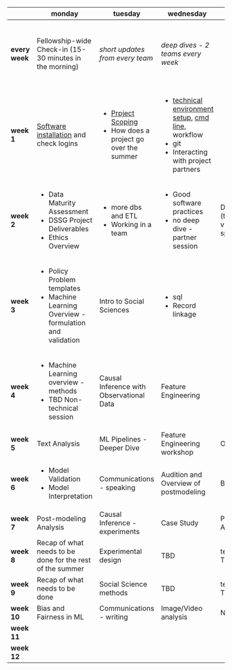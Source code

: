 
|                | monday                                                                                      | tuesday                                                                 | wednesday                                                                                                     | thursday                                                                                              | friday                                                                         |
|----------------|---------------------------------------------------------------------------------------------|-------------------------------------------------------------------------|---------------------------------------------------------------------------------------------------------------|-------------------------------------------------------------------------------------------------------|--------------------------------------------------------------------------------|
| **every week** | Fellowship-wide Check-in (15-30 minutes in the morning)                                     | *short updates from every team*                                         | *deep dives - 2 teams every week*                                                                             |                                                                                                       | <ul><li>Code Review</li><li>External Talk</li><li>Ethics Discussions</li></ul> |
| **week 1**     | [Software installation](0_before_you_start/prerequisites/README.md) and check logins                                                      | <ul><li>[Prpject Scoping](scoping/overview.md)</li><li>How does a project go over the summer</li></ul> | <ul><li>[technical environment setup](0_before_you_start/TechnicalWorkflowAndBestPractices.md), [cmd line](setup/command-line-tools/README.md), workflow </li><li>git </li><li>Interacting with project partners</li></ul> | <ul><li>Python for Data Analysis </li><li>ML Pipeline</li><li>Communications for the summer </li></ul> | Databases and SQL                                                                    |
| **week 2**     | <ul><li>Data Maturity Assessment</li><li>DSSG Project Deliverables</li><li>Ethics Overview</li></ul>        | <ul><li>more dbs and ETL</li><li>Working in a team</ul>                 | <ul><li>Good software practices</li><li>no deep dive - partner session</li></ul>                              | Data Exploration (two sessions) - viz, pandas, sql,  spatial                                            |                                                                                |
| **week 3**     | <ul><li>Policy Problem templates</li><li>Machine Learning Overview - formulation and validation</li></ul> | Intro to Social Sciences                                                | <ul><li>sql</li><li>Record linkage</li></ul>                                                                  | <ul><li>ML overview - validation</li><li>case study from previous dssg</li></ul>                      |                                                                                |
| **week 4**     | <ul><li>Machine Learning overview - methods</li><li>TBD Non-technical session</li></ul>                       | Causal Inference with Observational Data                                       | Feature Engineering                                                                                                      | <ul><li>ML overview - methods</li><li>User interfaces and usability</li></ul>                         |                                                                                |
| **week 5**     | Text Analysis                                                                               | ML Pipelines  - Deeper Dive                                                     | Feature Engineering workshop                                                                                             | Optimization                                                                                          |                                                                                |
| **week 6**     | <ul><li>Model Validation</li><li>Model Interpretation</li><ul>                                    | Communications - speaking                                               | Audition and Overview of postmodeling                                                                         | Bias and Fairness                                                                                     |                                                                                |
| **week 7**     | Post-modeling Analysis                                                                              | Causal Inference - experiments                                          | Case Study                                                                                                    | Post-Modeling Analysis                                                                                        |                                                                                |
| **week 8**     | Recap of what needs to be done for the rest of the summer                                                              | Experimental design                                                     | TBD                                                                                                           | technical session - TBD                                                                               |                                                                                |
| **week 9**     | Recap of what needs to be done                                                              | Social Science methods                                                  | TBD                                                                                                           | technical session - TBD                                                                               |                                                                                |
| **week 10**    | Bias and Fairness in ML                                                                          | Communications - writing                                                | Image/Video analysis                                                                                          | Network Analysis                                                                                      |                                                                                |
| **week 11**    |                                                                                             |                                                                         |                                                                                                               |                                                                                                       |                                                                                |
| **week 12**    |                                                                                             |                                                                         |                                                                                                               |                                                                                                       |                                                                                |
